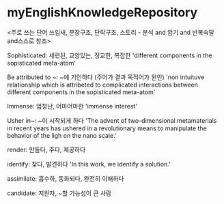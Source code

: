 # myEnglishKnowledgeRepository

<주로 쓰는 단어 쓰임새, 문장구조, 단락구조, 스토리 - 분석 and 암기 and 반복숙달 and스스로 창조>

Sophisticated: 세련된, 교양있는, 정교한, 복잡한
'different components in the sopisticated meta-atom'

Be attributed to ~: ~에 기인하다 (주어가 결과 목적어가 원인)
'non intuituve relationship which is attribeted to complicated interactions between different components in the sopisticated meta-atom'

Immense: 엄청난, 어마어마한
'immense interest'

Usher in~: ~이 시작되게 하다
'The advent of two-dimensional metamaterials in recent years has ushered in a revolutionary means to manipulate the behavior of the ligh on the nano scale.'

render: 만들다, 주다, 제공하다

identify: 찾다, 발견하다
'In this work, we identify a solution.'

assimilate: 흡수하, 동화되다, 완전히 이해하다

candidate: 지원자, ~할 가능성이 큰 사람
